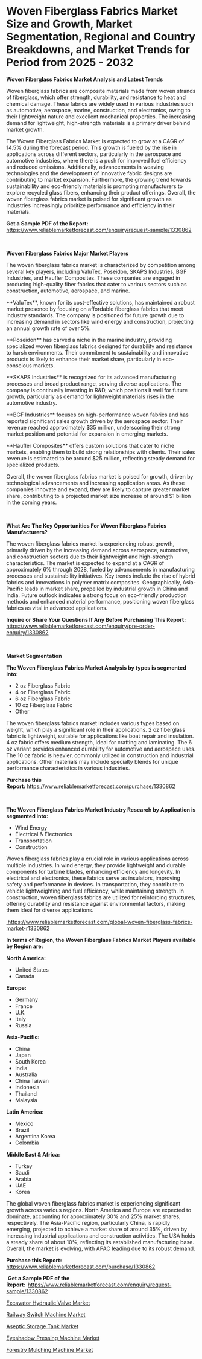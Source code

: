 <p><h1>Woven Fiberglass Fabrics Market Size and Growth, Market Segmentation, Regional and Country Breakdowns, and Market Trends for Period from 2025 -  2032</h1></p><p><strong>Woven Fiberglass Fabrics Market Analysis and Latest Trends</strong></p>
<p><p>Woven fiberglass fabrics are composite materials made from woven strands of fiberglass, which offer strength, durability, and resistance to heat and chemical damage. These fabrics are widely used in various industries such as automotive, aerospace, marine, construction, and electronics, owing to their lightweight nature and excellent mechanical properties. The increasing demand for lightweight, high-strength materials is a primary driver behind market growth.</p><p>The Woven Fiberglass Fabrics Market is expected to grow at a CAGR of 14.5% during the forecast period. This growth is fueled by the rise in applications across different sectors, particularly in the aerospace and automotive industries, where there is a push for improved fuel efficiency and reduced emissions. Additionally, advancements in weaving technologies and the development of innovative fabric designs are contributing to market expansion. Furthermore, the growing trend towards sustainability and eco-friendly materials is prompting manufacturers to explore recycled glass fibers, enhancing their product offerings. Overall, the woven fiberglass fabrics market is poised for significant growth as industries increasingly prioritize performance and efficiency in their materials.</p></p>
<p><strong>Get a Sample PDF of the Report:&nbsp;</strong> <a href="https://www.reliablemarketforecast.com/enquiry/request-sample/1330862?utm_campaign=2932&utm_medium=2&utm_source=Github&utm_content=ia&utm_term=26032025&utm_id=woven-fiberglass-fabrics">https://www.reliablemarketforecast.com/enquiry/request-sample/1330862</a></p>
<p>&nbsp;</p>
<p><strong>Woven Fiberglass Fabrics Major Market Players</strong></p>
<p><p>The woven fiberglass fabrics market is characterized by competition among several key players, including ValuTex, Poseidon, SKAPS Industries, BGF Industries, and Haufler Composites. These companies are engaged in producing high-quality fiber fabrics that cater to various sectors such as construction, automotive, aerospace, and marine.</p><p>**ValuTex**, known for its cost-effective solutions, has maintained a robust market presence by focusing on affordable fiberglass fabrics that meet industry standards. The company is positioned for future growth due to increasing demand in sectors like wind energy and construction, projecting an annual growth rate of over 5%.</p><p>**Poseidon** has carved a niche in the marine industry, providing specialized woven fiberglass fabrics designed for durability and resistance to harsh environments. Their commitment to sustainability and innovative products is likely to enhance their market share, particularly in eco-conscious markets.</p><p>**SKAPS Industries** is recognized for its advanced manufacturing processes and broad product range, serving diverse applications. The company is continually investing in R&D, which positions it well for future growth, particularly as demand for lightweight materials rises in the automotive industry.</p><p>**BGF Industries** focuses on high-performance woven fabrics and has reported significant sales growth driven by the aerospace sector. Their revenue reached approximately $35 million, underscoring their strong market position and potential for expansion in emerging markets.</p><p>**Haufler Composites** offers custom solutions that cater to niche markets, enabling them to build strong relationships with clients. Their sales revenue is estimated to be around $25 million, reflecting steady demand for specialized products.</p><p>Overall, the woven fiberglass fabrics market is poised for growth, driven by technological advancements and increasing application areas. As these companies innovate and expand, they are likely to capture greater market share, contributing to a projected market size increase of around $1 billion in the coming years.</p></p>
<p>&nbsp;</p>
<p><strong>What Are The Key Opportunities For Woven Fiberglass Fabrics Manufacturers?</strong></p>
<p><p>The woven fiberglass fabrics market is experiencing robust growth, primarily driven by the increasing demand across aerospace, automotive, and construction sectors due to their lightweight and high-strength characteristics. The market is expected to expand at a CAGR of approximately 6% through 2028, fueled by advancements in manufacturing processes and sustainability initiatives. Key trends include the rise of hybrid fabrics and innovations in polymer matrix composites. Geographically, Asia-Pacific leads in market share, propelled by industrial growth in China and India. Future outlook indicates a strong focus on eco-friendly production methods and enhanced material performance, positioning woven fiberglass fabrics as vital in advanced applications.</p></p>
<p><strong>Inquire or Share Your Questions If Any Before Purchasing This Report:</strong> <a href="https://www.reliablemarketforecast.com/enquiry/pre-order-enquiry/1330862?utm_campaign=2932&utm_medium=2&utm_source=Github&utm_content=ia&utm_term=26032025&utm_id=woven-fiberglass-fabrics">https://www.reliablemarketforecast.com/enquiry/pre-order-enquiry/1330862</a></p>
<p>&nbsp;</p>
<p><strong>Market Segmentation</strong></p>
<p><strong>The Woven Fiberglass Fabrics Market Analysis by types is segmented into:</strong></p>
<p><ul><li>2 oz Fiberglass Fabric</li><li>4 oz Fiberglass Fabric</li><li>6 oz Fiberglass Fabric</li><li>10 oz Fiberglass Fabric</li><li>Other</li></ul></p>
<p><p>The woven fiberglass fabrics market includes various types based on weight, which play a significant role in their applications. 2 oz fiberglass fabric is lightweight, suitable for applications like boat repair and insulation. 4 oz fabric offers medium strength, ideal for crafting and laminating. The 6 oz variant provides enhanced durability for automotive and aerospace uses. The 10 oz fabric is heavier, commonly utilized in construction and industrial applications. Other materials may include specialty blends for unique performance characteristics in various industries.</p></p>
<p><strong>Purchase this Report:&nbsp;</strong><a href="https://www.reliablemarketforecast.com/purchase/1330862?utm_campaign=2932&utm_medium=2&utm_source=Github&utm_content=ia&utm_term=26032025&utm_id=woven-fiberglass-fabrics">https://www.reliablemarketforecast.com/purchase/1330862</a></p>
<p>&nbsp;</p>
<p><strong>The Woven Fiberglass Fabrics Market Industry Research by Application is segmented into:</strong></p>
<p><ul><li>Wind Energy</li><li>Electrical & Electronics</li><li>Transportation</li><li>Construction</li></ul></p>
<p><p>Woven fiberglass fabrics play a crucial role in various applications across multiple industries. In wind energy, they provide lightweight and durable components for turbine blades, enhancing efficiency and longevity. In electrical and electronics, these fabrics serve as insulators, improving safety and performance in devices. In transportation, they contribute to vehicle lightweighting and fuel efficiency, while maintaining strength. In construction, woven fiberglass fabrics are utilized for reinforcing structures, offering durability and resistance against environmental factors, making them ideal for diverse applications.</p></p>
<p><a href="https://www.reliablemarketforecast.com/global-woven-fiberglass-fabrics-market-r1330862?utm_campaign=2932&utm_medium=2&utm_source=Github&utm_content=ia&utm_term=26032025&utm_id=woven-fiberglass-fabrics">&nbsp;https://www.reliablemarketforecast.com/global-woven-fiberglass-fabrics-market-r1330862</a></p>
<p><strong>In terms of Region, the Woven Fiberglass Fabrics Market Players available by Region are:</strong></p>
<p>
    <p> <strong> North America: </strong>
        <ul>
            <li>United States</li>
            <li>Canada</li>
        </ul>
        </p> 
    <p> <strong> Europe: </strong>
        <ul>
            <li>Germany</li>
            <li>France</li>
            <li>U.K.</li>
            <li>Italy</li>
            <li>Russia</li>
        </ul>
        </p> 
    <p> <strong> Asia-Pacific: </strong>
        <ul>
            <li>China</li>
            <li>Japan</li>
            <li>South Korea</li>
            <li>India</li>
            <li>Australia</li>
            <li>China Taiwan</li>
            <li>Indonesia</li>
            <li>Thailand</li>
            <li>Malaysia</li>
        </ul>
        </p> 
    <p> <strong> Latin America: </strong>
        <ul>
            <li>Mexico</li>
            <li>Brazil</li>
            <li>Argentina Korea</li>
            <li>Colombia</li>
        </ul>
        </p> 
    <p> <strong> Middle East & Africa: </strong>
        <ul>
            <li>Turkey</li>
            <li>Saudi</li>
            <li>Arabia</li>
            <li>UAE</li>
            <li>Korea</li>
        </ul>
    </p>
    </p>
<p><p>The global woven fiberglass fabrics market is experiencing significant growth across various regions. North America and Europe are expected to dominate, accounting for approximately 30% and 25% market shares, respectively. The Asia-Pacific region, particularly China, is rapidly emerging, projected to achieve a market share of around 35%, driven by increasing industrial applications and construction activities. The USA holds a steady share of about 10%, reflecting its established manufacturing base. Overall, the market is evolving, with APAC leading due to its robust demand.</p></p>
<p><strong>Purchase this Report: </strong><a href="https://www.reliablemarketforecast.com/purchase/1330862?utm_campaign=2932&utm_medium=2&utm_source=Github&utm_content=ia&utm_term=26032025&utm_id=woven-fiberglass-fabrics">https://www.reliablemarketforecast.com/purchase/1330862</a></p>
<p>&nbsp;<strong>Get a Sample PDF of the Report:&nbsp;&nbsp;</strong><a href="https://www.reliablemarketforecast.com/enquiry/request-sample/1330862?utm_campaign=2932&utm_medium=2&utm_source=Github&utm_content=ia&utm_term=26032025&utm_id=woven-fiberglass-fabrics">https://www.reliablemarketforecast.com/enquiry/request-sample/1330862</a></p>
<p><strong></strong></p>
<p><p><a href="https://www.linkedin.com/pulse/excavator-hydraulic-valve-market-analysis-report-provides-aobwc?utm_campaign=2932&utm_medium=2&utm_source=Github&utm_content=ia&utm_term=26032025&utm_id=woven-fiberglass-fabrics">Excavator Hydraulic Valve Market</a></p><p><a href="https://www.linkedin.com/pulse/railway-switch-machine-market-research-future-outlook-forecasted-qn5hc?utm_campaign=2932&utm_medium=2&utm_source=Github&utm_content=ia&utm_term=26032025&utm_id=woven-fiberglass-fabrics">Railway Switch Machine Market</a></p><p><a href="https://www.linkedin.com/pulse/comprehensive-study-aseptic-storage-tank-market-projected-cagr-btarc?utm_campaign=2932&utm_medium=2&utm_source=Github&utm_content=ia&utm_term=26032025&utm_id=woven-fiberglass-fabrics">Aseptic Storage Tank Market</a></p><p><a href="https://www.linkedin.com/pulse/eyeshadow-pressing-machine-industry-research-report-future-market-rrw1c?utm_campaign=2932&utm_medium=2&utm_source=Github&utm_content=ia&utm_term=26032025&utm_id=woven-fiberglass-fabrics">Eyeshadow Pressing Machine Market</a></p><p><a href="https://www.linkedin.com/pulse/providing-both-historical-trends-future-projections-forestry-qldyc?utm_campaign=2932&utm_medium=2&utm_source=Github&utm_content=ia&utm_term=26032025&utm_id=woven-fiberglass-fabrics">Forestry Mulching Machine Market</a></p></p>